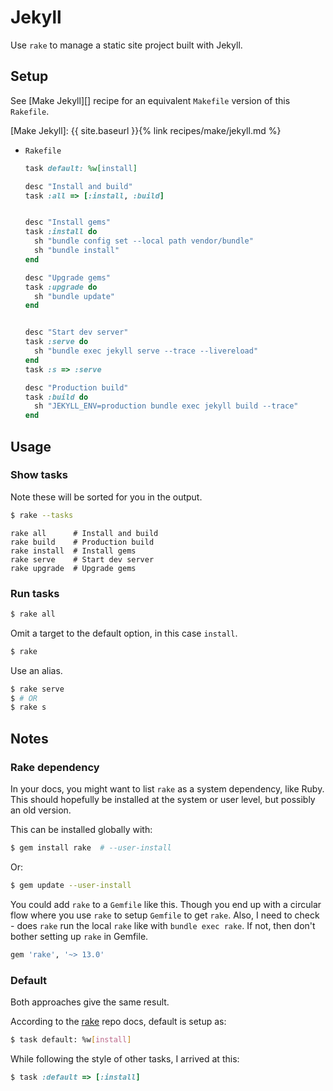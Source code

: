 # Jekyll

Use `rake` to manage a static site project built with Jekyll.


## Setup

See [Make Jekyll][] recipe for an equivalent `Makefile` version of this `Rakefile`.

[Make Jekyll]: {{ site.baseurl }}{% link recipes/make/jekyll.md %}

- `Rakefile`
    ```ruby
    task default: %w[install]

    desc "Install and build"
    task :all => [:install, :build]


    desc "Install gems"
    task :install do
      sh "bundle config set --local path vendor/bundle"
      sh "bundle install"
    end

    desc "Upgrade gems"
    task :upgrade do
      sh "bundle update"
    end


    desc "Start dev server"
    task :serve do
      sh "bundle exec jekyll serve --trace --livereload"
    end
    task :s => :serve

    desc "Production build"
    task :build do
      sh "JEKYLL_ENV=production bundle exec jekyll build --trace"
    end
    ```


## Usage

### Show tasks

Note these will be sorted for you in the output.

```sh
$ rake --tasks
```
```
rake all      # Install and build
rake build    # Production build
rake install  # Install gems
rake serve    # Start dev server
rake upgrade  # Upgrade gems
```

### Run tasks

```sh
$ rake all
```

Omit a target to the default option, in this case `install`.

```sh
$ rake
```

Use an alias.

```sh
$ rake serve
$ # OR
$ rake s
```


## Notes

### Rake dependency

In your docs, you might want to list `rake` as a system dependency, like Ruby. This should hopefully be installed at the system or user level, but possibly an old version.

This can be installed globally with:

```sh
$ gem install rake  # --user-install
```

Or:

```sh
$ gem update --user-install
```

You could add `rake` to a `Gemfile` like this. Though you end up with a circular flow where you use `rake` to setup `Gemfile` to get `rake`. Also, I need to check - does `rake` run the local `rake` like with `bundle exec rake`. If not, then don't bother setting up `rake` in Gemfile.

```ruby
gem 'rake', '~> 13.0'
```

### Default

Both approaches give the same result.

According to the [rake](https://github.com/ruby/rake) repo docs, default is setup as:

```sh
$ task default: %w[install]
```

While following the style of other tasks, I arrived at this:

```ruby
$ task :default => [:install]
```
